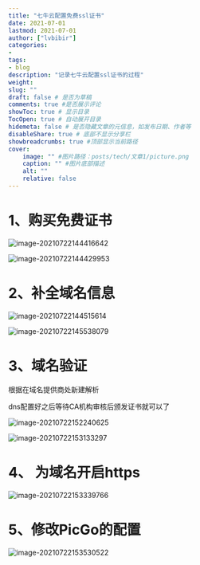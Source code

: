 ```yaml
---
title: "七牛云配置免费ssl证书" 
date: 2021-07-01
lastmod: 2021-07-01
author: ["lvbibir"] 
categories: 
- 
tags: 
- blog
description: "记录七牛云配置ssl证书的过程" 
weight: 
slug: ""
draft: false # 是否为草稿
comments: true #是否展示评论
showToc: true # 显示目录
TocOpen: true # 自动展开目录
hidemeta: false # 是否隐藏文章的元信息，如发布日期、作者等
disableShare: true # 底部不显示分享栏
showbreadcrumbs: true #顶部显示当前路径
cover:
    image: "" #图片路径：posts/tech/文章1/picture.png
    caption: "" #图片底部描述
    alt: ""
    relative: false
---
```

# 1、购买免费证书

![image-20210722144416642](https://image.lvbibir.cn/blog/image-20210722144416642.png)

![image-20210722144429953](https://image.lvbibir.cn/blog/image-20210722144429953.png)

# 2、补全域名信息

![image-20210722144515614](https://image.lvbibir.cn/blog/image-20210722144515614.png)

![image-20210722145538079](https://image.lvbibir.cn/blog/image-20210722145538079.png)

# 3、域名验证

根据在域名提供商处新建解析

dns配置好之后等待CA机构审核后颁发证书就可以了

![image-20210722152240625](https://image.lvbibir.cn/blog/image-20210722152240625.png)

![image-20210722153133297](https://image.lvbibir.cn/blog/image-20210722153133297.png)

# 4、 为域名开启https

![image-20210722153339766](https://image.lvbibir.cn/blog/image-20210722153339766.png)

# 5、修改PicGo的配置

![image-20210722153530522](https://image.lvbibir.cn/blog/image-20210722153530522.png)

